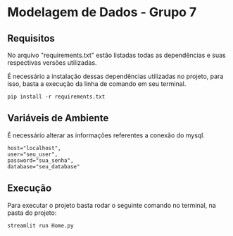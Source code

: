 # Modelagem de Dados - Grupo 7

## Requisitos

No arquivo "requirements.txt" estão listadas todas as dependências e suas respectivas versões utilizadas.

É necessário a instalação dessas dependências utilizadas no projeto, para isso, basta a execução da linha de comando em seu terminal.


    pip install -r requirements.txt


## Variáveis de Ambiente

É necessário alterar as informações referentes a conexão do mysql.

    host="localhost",
    user="seu_user",
    password="sua_senha",
    database="seu_database"

## Execução

Para executar o projeto basta rodar o seguinte comando no terminal, na pasta do projeto:

    streamlit run Home.py
